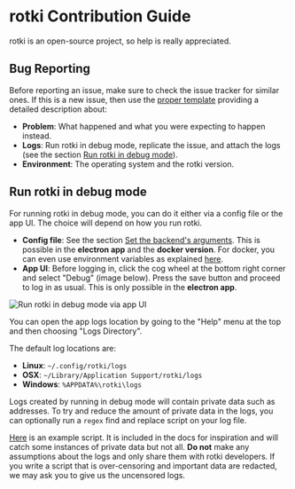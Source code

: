 # rotki Contribution Guide

rotki is an open-source project, so help is really appreciated.

## Bug Reporting

Before reporting an issue, make sure to check the issue tracker for similar ones. If this is a new issue, then use the [proper template](https://github.com/rotki/rotki/issues/new?template=bug_report.md) providing a detailed description about:

- **Problem**: What happened and what you were expecting to happen instead.
- **Logs**: Run rotki in debug mode, replicate the issue, and attach the logs (see the section [Run rotki in debug mode](#run-rotki-in-debug-mode)).
- **Environment**: The operating system and the rotki version.

## Run rotki in debug mode

For running rotki in debug mode, you can do it either via a config file or the app UI. The choice will depend on how you run rotki.

- **Config file**: See the section [Set the backend's arguments](/usage_guides/backend_arguments.html#set-the-backend-s-arguments). This is possible in the **electron app** and the **docker version**. For docker, you can even use environment variables as explained [here](/requirement_and_installation/packaged_binaries.html#configuring-the-backend-in-docker).
- **App UI**: Before logging in, click the cog wheel at the bottom right corner and select "Debug" (image below). Press the save button and proceed to log in as usual. This is only possible in the **electron app**.

![Run rotki in debug mode via app UI](/images/rotki_debug_mode_set.png)

You can open the app logs location by going to the "Help" menu at the top and then choosing "Logs Directory".

The default log locations are:

- **Linux**: `~/.config/rotki/logs`
- **OSX**: `~/Library/Application Support/rotki/logs`
- **Windows**: `%APPDATA%\rotki\logs`

Logs created by running in debug mode will contain private data such as addresses. To try and reduce the amount of private data in the logs, you can optionally run a `regex` find and replace script on your log file.

[Here](https://gist.github.com/iSpeakNerd/7261feaf97d25a55d173cedeb4568544) is an example script. It is included in the docs for inspiration and will catch some instances of private data but not all. **Do not** make any assumptions about the logs and only share them with rotki developers. If you write a script that is over-censoring and important data are redacted, we may ask you to give us the uncensored logs.
